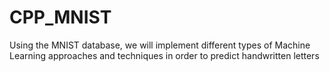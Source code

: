# CPP_MNIST

Using the MNIST database, we will implement different types of Machine Learning approaches and techniques in order to predict handwritten letters
